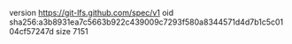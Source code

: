 version https://git-lfs.github.com/spec/v1
oid sha256:a3b8931ea7c5663b922c439009c7293f580a8344571d4d7b1c5c0104cf57247d
size 7151
